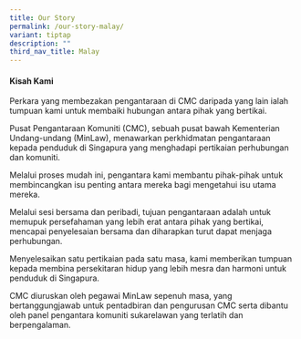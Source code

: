 ```yaml
---
title: Our Story
permalink: /our-story-malay/
variant: tiptap
description: ""
third_nav_title: Malay
---
```

<h4>Kisah Kami</h4>
<p>Perkara yang membezakan pengantaraan di CMC daripada yang lain ialah tumpuan
kami untuk membaiki hubungan antara pihak yang bertikai.</p>
<p>Pusat Pengantaraan Komuniti (CMC), sebuah pusat bawah Kementerian Undang-undang
(MinLaw), menawarkan perkhidmatan pengantaraan kepada penduduk di Singapura
yang menghadapi pertikaian perhubungan dan komuniti.</p>
<p>Melalui proses mudah ini, pengantara kami membantu pihak-pihak untuk membincangkan
isu penting antara mereka bagi mengetahui isu utama mereka.</p>
<p>Melalui sesi bersama dan peribadi, tujuan pengantaraan adalah untuk memupuk
persefahaman yang lebih erat antara pihak yang bertikai, mencapai penyelesaian
bersama dan diharapkan turut dapat menjaga perhubungan. &nbsp;</p>
<p>Menyelesaikan satu pertikaian pada satu masa, kami memberikan tumpuan
kepada membina persekitaran hidup yang lebih mesra dan harmoni untuk penduduk
di Singapura.</p>
<p>CMC diuruskan oleh pegawai MinLaw sepenuh masa, yang bertanggungjawab
untuk pentadbiran dan pengurusan CMC serta dibantu oleh panel pengantara
komuniti sukarelawan yang terlatih dan berpengalaman.</p>